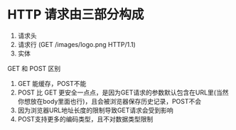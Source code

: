 # HTTP 请求由三部分构成
1. 请求头
2. 请求行 (GET /images/logo.png HTTP/1.1)
3. 实体

GET 和 POST 区别
1. GET 能缓存，POST不能
2. POST 比 GET 更安全一点点，是因为GET请求的参数默认包含在URL里(当然你想放在body里面也行)，且会被浏览器保存历史记录，POST不会
3. 因为浏览器URL地址长度的限制导致GET请求会受到影响
4. POST支持更多的编码类型，且不对数据类型限制